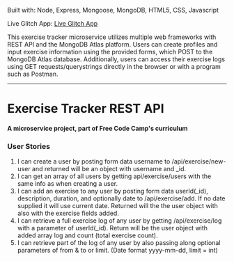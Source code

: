 Built with: Node, Express, Mongoose, MongoDB, HTML5, CSS, Javascript

Live Glitch App: [Live Glitch App](https://sly-appendix.glitch.me)

This exercise tracker microservice utilizes multiple web frameworks with REST API and the MongoDB Atlas platform. Users can create profiles and input exercise information using the provided forms, which POST to the MongoDB Atlas database. Additionally, users can access their exercise logs using GET requests/querystrings directly in the browser or with a program such as Postman.

--------

# Exercise Tracker REST API

#### A microservice project, part of Free Code Camp's curriculum

### User Stories

1. I can create a user by posting form data username to /api/exercise/new-user and returned will be an object with username and _id.
2. I can get an array of all users by getting api/exercise/users with the same info as when creating a user.
3. I can add an exercise to any user by posting form data userId(_id), description, duration, and optionally date to /api/exercise/add. If no date supplied it will use current date. Returned will the the user object with also with the exercise fields added.
4. I can retrieve a full exercise log of any user by getting /api/exercise/log with a parameter of userId(_id). Return will be the user object with added array log and count (total exercise count).
5. I can retrieve part of the log of any user by also passing along optional parameters of from & to or limit. (Date format yyyy-mm-dd, limit = int)
